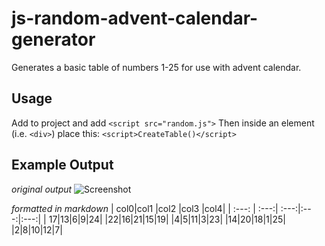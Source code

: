 
# js-random-advent-calendar-generator
Generates a basic table of numbers 1-25 for use with advent calendar.

## Usage
Add to project and add `<script src="random.js">`
Then inside an element (i.e. `<div>`) place this: `<script>CreateTable()</script>`


## Example Output
*original output*
![Screenshot](https://chrisrobinson.great-site.net/github/images/randomjs.png)

*formatted in markdown*
| col0|col1 |col2 |col3 |col4|
| :---: | :---:| :---:|:---:|:---:|
| 17|13|6|9|24|
|22|16|21|15|19|
|4|5|11|3|23|
|14|20|18|1|25|
|2|8|10|12|7|






